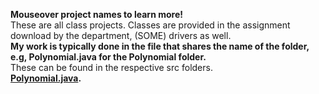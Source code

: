 **Mouseover project names to learn more!** <br/>
These are all class projects. Classes are provided in the assignment download by the department, (SOME) drivers as well. <br/>
**My work is typically done in the file that shares the name of the folder, e.g, Polynomial.java for the Polynomial folder.** <br/>
These can be found in the respective src folders. <br/>
**[Polynomial.java](https://github.com/gBlaku/Data-Structurescs112-/blob/master/Polynomial/src/poly/Polynomial.java).**
 

